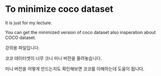 # To minimize coco dataset
It is just for my lecture.

You can get the minimized version of coco dataset also insperation about COCO dataset.

강의용 파일입니다.

코코 데이터셋이 너무 크니 미니 버전을 올려놓습니다.

미니 버전을 어떻게 만드는지도 확인해보면 코코를 이해하는데 도움이 됩니다.
